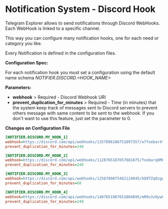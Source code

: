 # Notification System - Discord Hook

Telegram Explorer allows to send notifications through Discord WebHooks. Each WebHook is linked to a specific channel.

This way you can configure many notification hooks, one for each need or category you like.

Every Notification is defined in the configuration files.

**Configuration Spec:**

For each notification hook you must set a configuration using the default name schema *NOTIFIER.DISCORD.<HOOK_NAME>*

**Parameters:**

  * **webhook** > Required - Discord Webhook URI
  * **prevent_duplication_for_minutes** > Required - Time (in minutes) that the system keep track of messages sent to Discord servers to prevent others message with same content to be sent to the webhook. If you don't want to use this feature, just set the parameter to 0.

**Changes on Configuration File**
```ini
[NOTIFIER.DISCORD.MY_HOOK_1]
webhook=https://discord.com/api/webhooks/1157896186751897357/o7foobar4txvAvKSdeadHiI-9XYeXaGlQtd-5PtrrX_eCE0XElWktpPqjrZ0KbeefPtQC
prevent_duplication_for_minutes=240

[NOTIFIER.DISCORD.MY_HOOK_2]
webhook=https://discord.com/api/webhooks/1128765187657681875/foobarqOMFp_4tM2ic2mbeefNPOZqJnBZZdfaubQv2vJgbYzfdeadZd5aqGX6FmCmbNjX
prevent_duplication_for_minutes=240

[NOTIFIER.DISCORD.MY_HOOK_3]
webhook=https://discord.com/api/webhooks/1256789875462124045/bQ9TZqOzgA05PLVu8E2LU3N5foobarFU8-0nQbeefP5oIgAUOlydeadf7Uc19Hs00OJQ
prevent_duplication_for_minutes=60

[NOTIFIER.DISCORD.MY_HOOK_4]
webhook=https://discord.com/api/webhooks/1487651987651004895/mR0v3zOywH3Z5HvdeadrGEqqndkcYepgCM-Q6foobardjAMXAEbeefuA_F7-h5JcBM4RT
prevent_duplication_for_minutes=240
```

